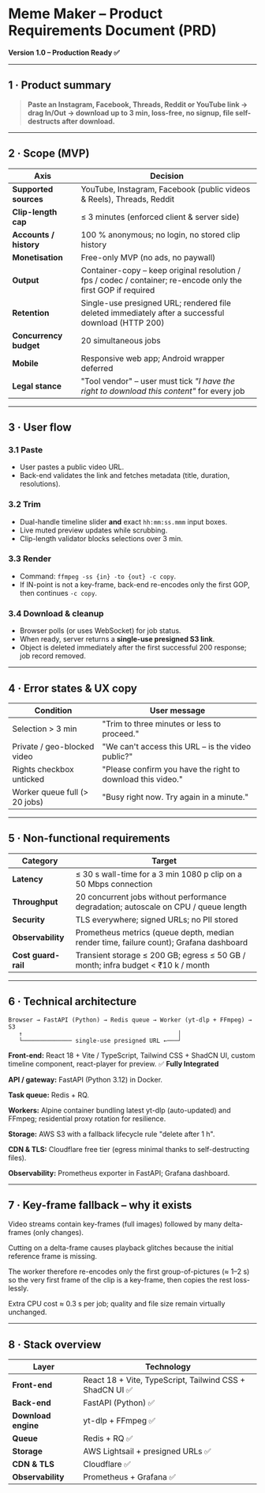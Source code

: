 # Meme Maker – Product Requirements Document (PRD)  
**Version 1.0 – Production Ready ✅**

---

## 1 · Product summary  

> **Paste an Instagram, Facebook, Threads, Reddit or YouTube link → drag In/Out → download up to 3 min, loss-free, no signup, file self-destructs after download.**

---

## 2 · Scope (MVP)  

| Axis | Decision |
|------|----------|
| **Supported sources** | YouTube, Instagram, Facebook (public videos & Reels), Threads, Reddit |
| **Clip-length cap** | ≤ 3 minutes (enforced client & server side) |
| **Accounts / history** | 100 % anonymous; no login, no stored clip history |
| **Monetisation** | Free-only MVP (no ads, no paywall) |
| **Output** | Container-copy – keep original resolution / fps / codec / container; re-encode only the first GOP if required |
| **Retention** | Single-use presigned URL; rendered file deleted immediately after a successful download (HTTP 200) |
| **Concurrency budget** | 20 simultaneous jobs |
| **Mobile** | Responsive web app; Android wrapper deferred |
| **Legal stance** | "Tool vendor" – user must tick *"I have the right to download this content"* for every job |

---

## 3 · User flow  

### 3.1 Paste  
* User pastes a public video URL.  
* Back-end validates the link and fetches metadata (title, duration, resolutions).

### 3.2 Trim  
* Dual-handle timeline slider **and** exact `hh:mm:ss.mmm` input boxes.  
* Live muted preview updates while scrubbing.  
* Clip-length validator blocks selections over 3 min.

### 3.3 Render  
* Command: `ffmpeg -ss {in} -to {out} -c copy`.  
* If IN-point is not a key-frame, back-end re-encodes only the first GOP, then continues `-c copy`.

### 3.4 Download & cleanup  
* Browser polls (or uses WebSocket) for job status.  
* When ready, server returns a **single-use presigned S3 link**.  
* Object is deleted immediately after the first successful 200 response; job record removed.

---

## 4 · Error states & UX copy  

| Condition | User message |
|-----------|--------------|
| Selection > 3 min | "Trim to three minutes or less to proceed." |
| Private / geo-blocked video | "We can't access this URL – is the video public?" |
| Rights checkbox unticked | "Please confirm you have the right to download this video." |
| Worker queue full (> 20 jobs) | "Busy right now. Try again in a minute." |

---

## 5 · Non-functional requirements  

| Category | Target |
|----------|--------|
| **Latency** | ≤ 30 s wall-time for a 3 min 1080 p clip on a 50 Mbps connection |
| **Throughput** | 20 concurrent jobs without performance degradation; autoscale on CPU / queue length |
| **Security** | TLS everywhere; signed URLs; no PII stored |
| **Observability** | Prometheus metrics (queue depth, median render time, failure count); Grafana dashboard |
| **Cost guard-rail** | Transient storage ≤ 200 GB; egress ≤ 50 GB / month; infra budget < ₹10 k / month |

---

## 6 · Technical architecture  

```text
Browser → FastAPI (Python) → Redis queue → Worker (yt-dlp + FFmpeg) → S3
   ↑                                            │
   └────────────── single-use presigned URL ←───┘
```

**Front-end:** React 18 + Vite / TypeScript, Tailwind CSS + ShadCN UI, custom timeline component, react-player for preview. ✅ **Fully Integrated**

**API / gateway:** FastAPI (Python 3.12) in Docker.

**Task queue:** Redis + RQ.

**Workers:** Alpine container bundling latest yt-dlp (auto-updated) and FFmpeg; residential proxy rotation for resilience.

**Storage:** AWS S3 with a fallback lifecycle rule "delete after 1 h".

**CDN & TLS:** Cloudflare free tier (egress minimal thanks to self-destructing files).

**Observability:** Prometheus exporter in FastAPI; Grafana dashboard.

---

## 7 · Key-frame fallback – why it exists

Video streams contain key-frames (full images) followed by many delta-frames (only changes).

Cutting on a delta-frame causes playback glitches because the initial reference frame is missing.

The worker therefore re-encodes only the first group-of-pictures (≈ 1–2 s) so the very first frame of the clip is a key-frame, then copies the rest loss-lessly.

Extra CPU cost ≈ 0.3 s per job; quality and file size remain virtually unchanged.

---

## 8 · Stack overview

| Layer | Technology |
|-------|------------|
| **Front-end** | React 18 + Vite, TypeScript, Tailwind CSS + ShadCN UI ✅ |
| **Back-end** | FastAPI (Python) ✅ |
| **Download engine** | yt-dlp + FFmpeg ✅ |
| **Queue** | Redis + RQ ✅ |
| **Storage** | AWS Lightsail + presigned URLs ✅ |
| **CDN & TLS** | Cloudflare ✅ |
| **Observability** | Prometheus + Grafana ✅ | 